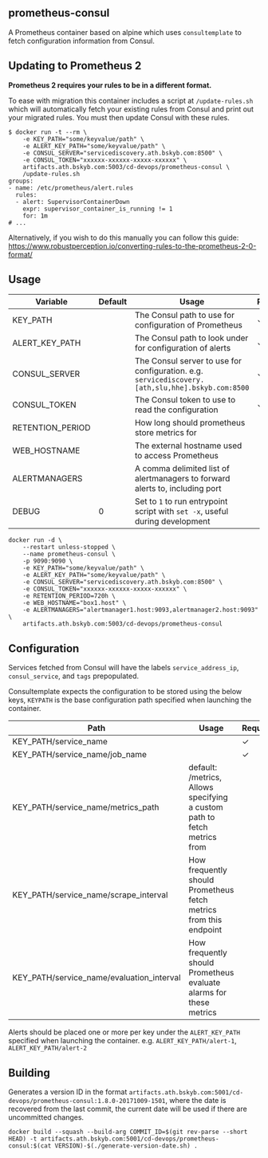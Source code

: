 ## prometheus-consul

A Prometheus container based on alpine which uses `consultemplate` to fetch configuration information from Consul.

## Updating to Prometheus 2

**Prometheus 2 requires your rules to be in a different format.**

To ease with migration this container includes a script at `/update-rules.sh` which will automatically fetch your existing rules from Consul and print out your migrated rules. You must then update Consul with these rules.

```shell
$ docker run -t --rm \
    -e KEY_PATH="some/keyvalue/path" \
    -e ALERT_KEY_PATH="some/keyvalue/path" \
    -e CONSUL_SERVER="servicediscovery.ath.bskyb.com:8500" \
    -e CONSUL_TOKEN="xxxxxx-xxxxxx-xxxxx-xxxxxx" \
    artifacts.ath.bskyb.com:5003/cd-devops/prometheus-consul \
    /update-rules.sh
groups:
- name: /etc/prometheus/alert.rules
  rules:
  - alert: SupervisorContainerDown
    expr: supervisor_container_is_running != 1
    for: 1m
# ...
```

Alternatively, if you wish to do this manually you can follow this guide: https://www.robustperception.io/converting-rules-to-the-prometheus-2-0-format/

## Usage

| Variable         | Default | Usage                                                                                            | Required |
|------------------|---------|--------------------------------------------------------------------------------------------------|----------|
| KEY_PATH         |         | The Consul path to use for configuration of Prometheus                                           | ✓        |
| ALERT_KEY_PATH   |         | The Consul path to look under for configuration of alerts                                               | ✓        |
| CONSUL_SERVER    |         | The Consul server to use for configuration. e.g. `servicediscovery.[ath,slu,hhe].bskyb.com:8500` | ✓        |
| CONSUL_TOKEN     |         | The Consul token to use to read the configuration                                                | ✓        |
| RETENTION_PERIOD |         | How long should prometheus store metrics for                                                     |          |
| WEB_HOSTNAME     |         | The external hostname used to access Prometheus                                                  |          |
| ALERTMANAGERS    |         | A comma delimited list of alertmanagers to forward alerts to, including port                     |          |
| DEBUG    | 0        | Set to `1` to run entrypoint script with `set -x`, useful during development                     |          |

```shell
docker run -d \
    --restart unless-stopped \
    --name prometheus-consul \
    -p 9090:9090 \
    -e KEY_PATH="some/keyvalue/path" \
    -e ALERT_KEY_PATH="some/keyvalue/path" \
    -e CONSUL_SERVER="servicediscovery.ath.bskyb.com:8500" \
    -e CONSUL_TOKEN="xxxxxx-xxxxxx-xxxxx-xxxxxx" \
    -e RETENTION_PERIOD=720h \
    -e WEB_HOSTNAME="box1.host" \
    -e ALERTMANAGERS="alertmanager1.host:9093,alertmanager2.host:9093" \
    artifacts.ath.bskyb.com:5003/cd-devops/prometheus-consul
```

## Configuration
Services fetched from Consul will have the labels `service_address_ip`, `consul_service`, and `tags` prepopulated.

Consultemplate expects the configuration to be stored using the below keys, `KEYPATH` is the base configuration path specified when launching the container.

| Path                                      | Usage                                                                    | Required |
|-------------------------------------------|--------------------------------------------------------------------------|----------|
| KEY_PATH/service_name                     |                                                                          | ✓        |
| KEY_PATH/service_name/job_name            |                                                                          | ✓        |
| KEY_PATH/service_name/metrics_path        | default: /metrics, Allows specifying a custom path to fetch metrics from |          |
| KEY_PATH/service_name/scrape_interval     | How frequently should Prometheus fetch metrics from this endpoint        |          |
| KEY_PATH/service_name/evaluation_interval | How frequently should Prometheus evaluate alarms for these metrics       |          |

 Alerts should be placed one or more per key under the `ALERT_KEY_PATH` specified when launching the container. e.g.  `ALERT_KEY_PATH/alert-1`, `ALERT_KEY_PATH/alert-2`

## Building

Generates a version ID in the format `artifacts.ath.bskyb.com:5001/cd-devops/prometheus-consul:1.8.0-20171009-1501`, where the date is recovered from the last commit, the current date will be used if there are uncommitted changes.

```shell
docker build --squash --build-arg COMMIT_ID=$(git rev-parse --short HEAD) -t artifacts.ath.bskyb.com:5001/cd-devops/prometheus-consul:$(cat VERSION)-$(./generate-version-date.sh) .
```

